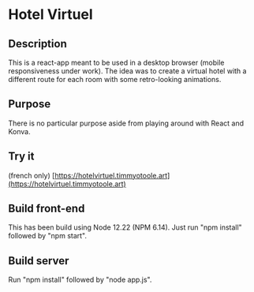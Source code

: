 
# Hotel Virtuel

## Description

This is a react-app meant to be used in a desktop browser (mobile responsiveness under work). The idea was to create a virtual hotel with a different route for each room with some retro-looking animations.

## Purpose

There is no particular purpose aside from playing around with React and Konva.

## Try it

(french only)
[https://hotelvirtuel.timmyotoole.art](https://hotelvirtuel.timmyotoole.art)

## Build front-end

This has been build using Node 12.22 (NPM 6.14). Just run "npm install" followed by "npm start".


## Build server

Run "npm install" followed by "node app.js".

